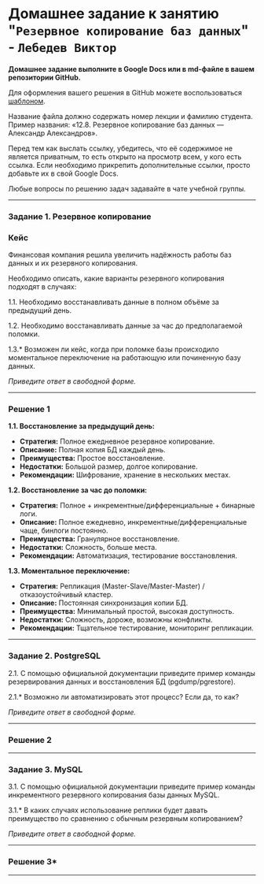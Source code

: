# Домашнее задание к занятию "`Резервное копирование баз данных`" - `Лебедев Виктор`


**Домашнее задание выполните в Google Docs или в md-файле в вашем репозитории GitHub.** 

Для оформления вашего решения в GitHub можете воспользоваться [шаблоном](https://github.com/netology-code/sys-pattern-homework).

Название файла должно содержать номер лекции и фамилию студента. Пример названия: «12.8. Резервное копирование баз данных — Александр Александров».

Перед тем как выслать ссылку, убедитесь, что её содержимое не является приватным, то есть открыто на просмотр всем, у кого есть ссылка. Если необходимо прикрепить дополнительные ссылки, просто добавьте их в свой Google Docs.

Любые вопросы по решению задач задавайте в чате учебной группы.

---

### Задание 1. Резервное копирование

### Кейс
Финансовая компания решила увеличить надёжность работы баз данных и их резервного копирования. 

Необходимо описать, какие варианты резервного копирования подходят в случаях: 

1.1. Необходимо восстанавливать данные в полном объёме за предыдущий день.

1.2. Необходимо восстанавливать данные за час до предполагаемой поломки.

1.3.* Возможен ли кейс, когда при поломке базы происходило моментальное переключение на работающую или починенную базу данных.

*Приведите ответ в свободной форме.*

---

### Решение 1

**1.1. Восстановление за предыдущий день:**

*   **Стратегия:** Полное ежедневное резервное копирование.
*   **Описание:** Полная копия БД каждый день.
*   **Преимущества:** Простое восстановление.
*   **Недостатки:** Большой размер, долгое копирование.
*   **Рекомендации:** Шифрование, хранение в нескольких местах.

**1.2. Восстановление за час до поломки:**

*   **Стратегия:** Полное + инкрементные/дифференциальные + бинарные логи.
*   **Описание:** Полное ежедневно, инкрементные/дифференциальные чаще, бинлоги постоянно.
*   **Преимущества:** Гранулярное восстановление.
*   **Недостатки:** Сложность, больше места.
*   **Рекомендации:** Автоматизация, тестирование восстановления.

**1.3. Моментальное переключение:**

*   **Стратегия:** Репликация (Master-Slave/Master-Master) / отказоустойчивый кластер.
*   **Описание:** Постоянная синхронизация копии БД.
*   **Преимущества:** Минимальный простой, высокая доступность.
*   **Недостатки:** Сложность, дороже, возможны конфликты.
*   **Рекомендации:** Тщательное тестирование, мониторинг репликации.


---

### Задание 2. PostgreSQL

2.1. С помощью официальной документации приведите пример команды резервирования данных и восстановления БД (pgdump/pgrestore).

2.1.* Возможно ли автоматизировать этот процесс? Если да, то как?

*Приведите ответ в свободной форме.*

---

### Решение 2


---

### Задание 3. MySQL

3.1. С помощью официальной документации приведите пример команды инкрементного резервного копирования базы данных MySQL. 

3.1.* В каких случаях использование реплики будет давать преимущество по сравнению с обычным резервным копированием?

*Приведите ответ в свободной форме.*

---

### Решение 3*


---